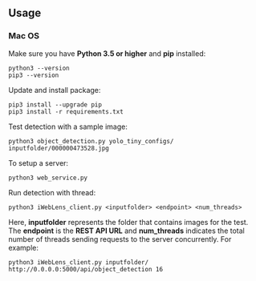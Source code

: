 ## Usage
### Mac OS
Make sure you have **Python 3.5 or higher** and **pip** installed:
``` 
python3 --version
pip3 --version
```
Update and install package:
```
pip3 install --upgrade pip
pip3 install -r requirements.txt
```
Test detection with a sample image:
```
python3 object_detection.py yolo_tiny_configs/ inputfolder/000000473528.jpg 
```
To setup a server:
```
python3 web_service.py
```
Run detection with thread:
```
python3 iWebLens_client.py <inputfolder> <endpoint> <num_threads>
```
Here, **inputfolder** represents the folder that contains images for the test. The **endpoint** is the **REST API URL** and **num_threads** indicates the total number of threads sending requests to the server concurrently. 
For example:
```
python3 iWebLens_client.py inputfolder/ http://0.0.0.0:5000/api/object_detection 16
```